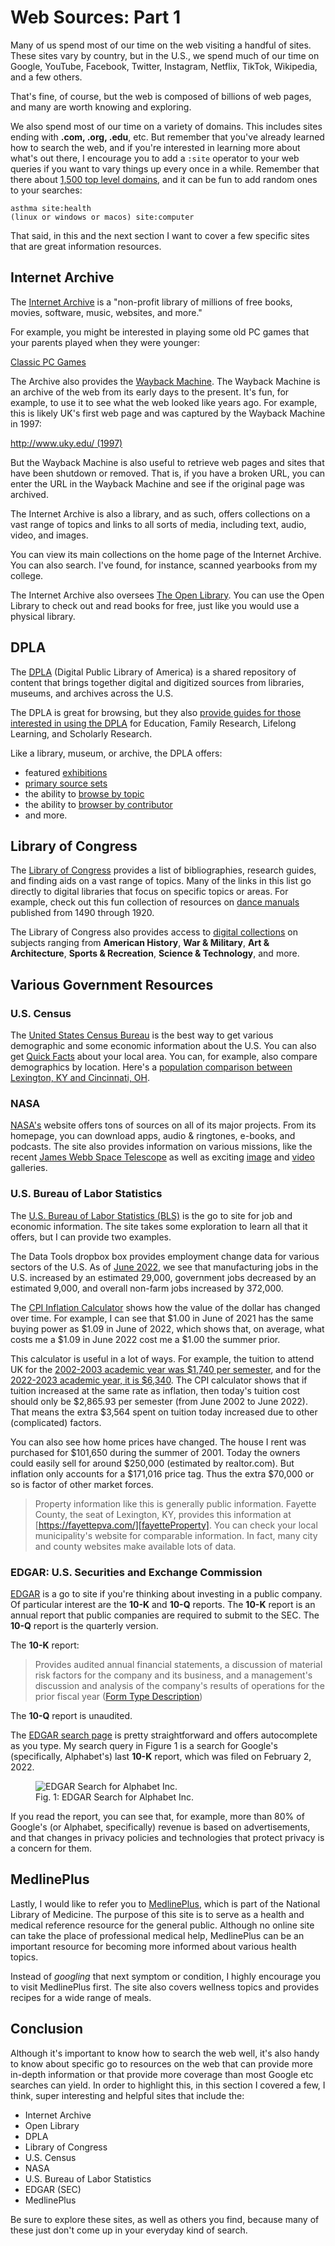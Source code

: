 # Web Sources: Part 1

Many of us spend most of our time on the web
visiting a handful of sites.
These sites vary by country, but in the U.S.,
we spend much of our time on Google, YouTube,
Facebook, Twitter, Instagram, Netflix, TikTok,
Wikipedia, and a few others.

That's fine, of course, but
the web is composed of billions of web pages,
and many are worth knowing and exploring.

We also spend most of our time on a variety of domains.
This includes sites ending with **.com, .org, .edu**, etc.
But remember that you've already learned how to search the web,
and if you're interested in learning more about what's out there,
I encourage you to add a ``:site`` operator to your web queries
if you want to vary things up every once in a while.
Remember that there about [1,500 top level domains][tld],
and it can be fun to add random ones to your searches:

```
asthma site:health
(linux or windows or macos) site:computer
```

That said, in this and the next section I want to cover a 
few specific sites that are great information resources.

## Internet Archive

The [Internet Archive][archive] is a "non-profit library
of millions of free books, movies, software, music,
websites, and more."

For example, you might be interested in playing
some old PC games that your parents played
when they were younger:

[Classic PC Games][classPCgames]

The Archive also provides the [Wayback Machine][wayback].
The Wayback Machine is an archive of the web from its early days
to the present.
It's fun, for example, to use it to see what the web
looked like years ago.
For example, this is likely UK's first web page and
was captured by the Wayback Machine in 1997:

[http://www.uky.edu/ (1997)][uk1997]

But the Wayback Machine is also useful to retrieve
web pages and sites that have been shutdown or removed.
That is, if you have a broken URL,
you can enter the URL in the Wayback Machine and 
see if the original page was archived.

The Internet Archive is also a library, and as such,
offers collections on a vast range of topics and links
to all sorts of media,
including text, audio, video, and images.

You can view its main collections on the
home page of the Internet Archive.
You can also search.
I've found, for instance, scanned yearbooks from my college.

The Internet Archive also oversees [The Open Library][openlibrary].
You can use the Open Library to check out and read books for free,
just like you would use a physical library.

## DPLA

The [DPLA][dpla] (Digital Public Library of America)
is a shared repository of content
that brings together digital and digitized sources
from libraries, museums, and archives across the U.S.

The DPLA is great for browsing, but they also
[provide guides for those interested in using the DPLA][dplaUseCases]
for Education, Family Research, Lifelong Learning, and
Scholarly Research.

Like a library, museum, or archive,
the DPLA offers:

- featured [exhibitions][dplaExhibitions]
- [primary source sets][dplaprimary]
- the ability to [browse by topic][topicsDPLA]
- the ability to [browser by contributor][sourceDPLA]
- and more.

## Library of Congress

The [Library of Congress][locResearch] provides a list of
bibliographies, research guides, and finding aids
on a vast range of topics.
Many of the links in this list go directly to
digital libraries that focus on specific topics or areas.
For example, check out this fun collection of resources
on [dance manuals][locDance] published from 1490 through 1920.

The Library of Congress also provides access to
[digital collections][locDigital] on subjects ranging from 
**American History**, **War & Military**,
**Art & Architecture**, **Sports & Recreation**,
**Science & Technology**, and more.

## Various Government Resources

### U.S. Census

The [United States Census Bureau][uscensus] is the best
way to get various demographic and some economic 
information about the U.S.
You can also get [Quick Facts][quickFactsCensus]
about your local area.
You can, for example, also compare demographics by location.
Here's a
[population comparison between Lexington, KY and Cincinnati, OH][kyohCensus].

[quickFactsCensus]:https://www.census.gov/quickfacts/fact/table/US/PST045221
[kyohCensus]:https://www.census.gov/quickfacts/fact/table/cincinnaticityohio,lexingtonfayetteurbancountykentucky,US/PST045221

### NASA

[NASA's][nasa] website offers tons of sources on all
of its major projects.
From its homepage,
you can download apps, audio & ringtones,
e-books, and podcasts.
The site also provides information on various missions,
like the recent [James Webb Space Telescope][jameswebb]
as well as exciting [image][nasaImage] and
[video][nasaVideo] galleries.

### U.S. Bureau of Labor Statistics

The [U.S. Bureau of Labor Statistics (BLS)][bls] is the
go to site for job and economic information.
The site takes some exploration to learn all that it offers,
but I can provide two examples.

The Data Tools dropbox box provides employment change
data for various sectors of the U.S.
As of [June 2022][dataBLS], we see that manufacturing jobs
in the U.S. increased by an estimated 29,000,
government jobs decreased by an estimated 9,000, and
overall non-farm jobs increased by 372,000.

The [CPI Inflation Calculator][cpiBLS] shows how the value
of the dollar has changed over time.
For example, I can see that $1.00 in June of 2021
has the same buying power as $1.09 in June of 2022,
which shows that, on average, what costs me a $1.09
in June 2022 cost me a $1.00 the summer prior.

This calculator is useful in a lot of ways.
For example, the tuition to attend UK for the
[2002-2003 academic year was $1,740 per semester][uky2002], and for the
[2022-2023 academic year, it is $6,340][uky2022].
The CPI calculator shows that if tuition increased
at the same rate as inflation,
then today's tuition cost should only be $2,865.93 per semester
(from June 2002 to June 2022).
That means the extra $3,564 spent on tuition today increased
due to other (complicated) factors.

You can also see how home prices have changed.
The house I rent was purchased for $101,650
during the summer of 2001.
Today the owners could easily sell for around $250,000
(estimated by realtor.com).
But inflation only accounts for a $171,016 price tag.
Thus the extra $70,000 or so is factor of other market forces.

> Property information like this is generally public information.
> Fayette County, the seat of Lexington, KY, provides this information
> at [https://fayettepva.com/][fayetteProperty].
> You can check your local municipality's website for comparable information.
> In fact, many city and county websites make available lots of data.

### EDGAR: U.S. Securities and Exchange Commission

[EDGAR][edgar] is a go to site if you're thinking about investing
in a public company.
Of particular interest are the **10-K** and **10-Q** reports.
The **10-K** report is an annual report that public companies
are required to submit to the SEC.
The **10-Q** report is the quarterly version.

The **10-K** report:

> Provides audited annual financial statements,
> a discussion of material risk factors for the company and its business,
> and a management's discussion and analysis of the company's
> results of operations for the prior fiscal year
> ([Form Type Description][secForm])

The **10-Q** report is unaudited.

The [EDGAR search page][edgarSearch] is pretty straightforward
and offers autocomplete as you type.
My search query in Figure 1 is a search
for Google's (specifically, Alphabet's) last **10-K** report,
which was filed on February 2, 2022.

<figure>
<img src="images/11-image-1.png"
alt="EDGAR Search for Alphabet Inc."
title="EDGAR Search for Alphabet Inc.">
<figcaption>Fig. 1: EDGAR Search for Alphabet Inc.</figcaption> 
</figure>

If you read the report,
you can see that, for example, more than 80% of Google's
(or Alphabet, specifically) revenue is based on advertisements, and
that changes in privacy policies and technologies that protect privacy
is a concern for them.

## MedlinePlus 

Lastly, I would like to refer you to [MedlinePlus][medlineplus],
which is part of the National Library of Medicine.
The purpose of this site is to serve as a health and medical reference
resource for the general public.
Although no online site can take the place of professional medical help,
MedlinePlus can be an important resource for becoming more
informed about various health topics.

Instead of *googling* that next symptom or condition,
I highly encourage you to visit MedlinePlus first.
The site also covers wellness topics and provides recipes
for a wide range of meals.

## Conclusion

Although it's important to know how to search the web well,
it's also handy to know about specific go to resources on the
web that can provide more in-depth information or 
that provide more coverage than most Google etc searches can yield.
In order to highlight this, in this section I covered a few,
I think, super interesting and helpful sites that include the:

- Internet Archive
- Open Library
- DPLA
- Library of Congress
- U.S. Census
- NASA
- U.S. Bureau of Labor Statistics
- EDGAR (SEC)
- MedlinePlus

Be sure to explore these sites, as well as others you find,
because many of these just don't come up in your everyday
kind of search.

[tld]:https://data.iana.org/TLD/tlds-alpha-by-domain.txt
[classPCgames]:https://archive.org/details/classicpcgames?and[]=subject%3A%22DOS+games%22
[archive]:https://archive.org
[wayback]:https://web.archive.org/web/
[uk1997]:https://web.archive.org/web/19970406042950/http://www.uky.edu/
[openlibrary]:https://openlibrary.org/
[dpla]:https://dp.la 
[dplaUseCases]:https://dp.la/guides
[dplaExhibitions]:https://dp.la/exhibitions
[dplaprimary]:https://dp.la/primary-source-sets
[topicsDPLA]:https://dp.la/browse-by-topic
[sourceDPLA]:https://dp.la/browse-by-partner
[locResearch]:https://www.loc.gov/rr/program/bib/index.html
[locDance]:https://www.loc.gov/collections/dance-instruction-manuals-from-1490-to-1920/about-this-collection/
[locDigital]:https://www.loc.gov/collections/
[uscensus]:https://www.census.gov/
[jameswebb]:https://www.nasa.gov/mission_pages/webb/main/index.html
[nasaImage]:https://www.nasa.gov/multimedia/imagegallery/index.html
[nasaVideo]:https://www.nasa.gov/multimedia/videogallery/index.html
[uky2002]:http://www.uky.edu/PR/News/Archives/2001/Sept2001/02tuition.htm
[uky2022]:https://www.uky.edu/financialaid/tuition-and-fees
[bls]:https://www.bls.gov/
[dataBLS]:https://www.bls.gov/charts/employment-situation/otm-employment-change-by-industry-confidence-intervals.htm
[cpiBLS]:https://www.bls.gov/data/inflation_calculator.htm
[edgar]:https://www.sec.gov/edgar.shtml
[secForm]:https://www.sec.gov/oiea/Article/edgarguide.html
[fayetteProperty]:https://fayettepva.com/
[medlineplus]:https://medlineplus.gov
[nasa]:https://www.nasa.gov/
[edgarSearch]:https://www.sec.gov/edgar/search/
